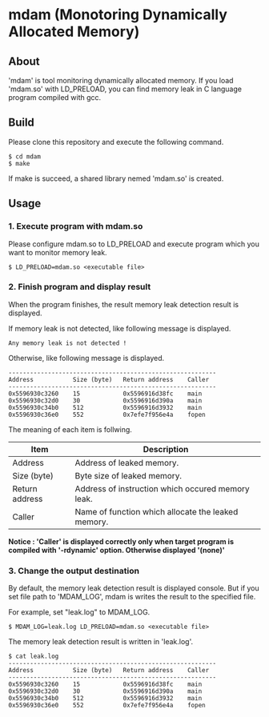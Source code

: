 # mdam (Monotoring Dynamically Allocated Memory)

## About

'mdam' is tool monitoring dynamically allocated memory. If you load 'mdam.so' with LD_PRELOAD, you can find memory leak in C language program compiled with gcc.

## Build
Please clone this repository and execute the following command.
```
$ cd mdam
$ make
```
If make is succeed, a shared library nemed  'mdam.so'  is created.

## Usage
### 1. Execute program with mdam.so

Please configure mdam.so to LD_PRELOAD and execute program which you want to monitor memory leak.
```
$ LD_PRELOAD=mdam.so <executable file>
```
### 2. Finish program and display result
When the program finishes, the result memory leak detection result is displayed.

If memory leak is not detected, like following message is displayed.
```
Any memory leak is not detected !
```
Otherwise, like following message is displayed.
```
----------------------------------------------------------
Address           Size (byte)   Return address    Caller
----------------------------------------------------------
0x5596930c3260    15            0x5596916d38fc    main
0x5596930c32d0    30            0x5596916d390a    main
0x5596930c34b0    512           0x5596916d3932    main
0x5596930c36e0    552           0x7efe7f956e4a    fopen
```
The meaning of each item is follwing.

| Item | Description |
----|----
| Address        | Address of leaked memory. |
| Size (byte)    | Byte size of leaked memory. | 
| Return address | Address of instruction which occured memory leak.|
| Caller         | Name of function which allocate the leaked memory. |

**Notice : 'Caller' is displayed correctly only when target program is compiled with '-rdynamic' option. Otherwise displayed '(none)'**

### 3. Change the output destination
By default, the memory leak detection result is displayed console. But if you set file path to 'MDAM_LOG', mdam is writes the result to the specified file.

For example, set "leak.log" to MDAM_LOG.
```
$ MDAM_LOG=leak.log LD_PRELOAD=mdam.so <executable file>
```
The memory leak detection result is written in 'leak.log'.
```
$ cat leak.log
----------------------------------------------------------
Address           Size (byte)   Return address    Caller
----------------------------------------------------------
0x5596930c3260    15            0x5596916d38fc    main
0x5596930c32d0    30            0x5596916d390a    main
0x5596930c34b0    512           0x5596916d3932    main
0x5596930c36e0    552           0x7efe7f956e4a    fopen
```
